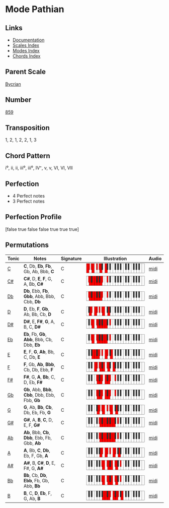 # Mode Pathian

## Links

- [Documentation](README.md)
- [Scales Index](Scales.md)
- [Modes Index](Modes.md)
- [Chords Index](Chords.md)

## Parent Scale

[Bycrian](ScaleBycrian.md)

## Number

[859](https://ianring.com/musictheory/scales/859)

## Transposition

1, 2, 1, 2, 2, 1, 3

## Chord Pattern

i⁰, ii, ii, iii⁰, iii⁰, IV⁺, v, v, VI, VI, VII

## Perfection

- 4 Perfect notes
- 3 Perfect notes

## Perfection Profile

[false true false false true true true]

## Permutations

| Tonic | Notes | Signature | Illustration | Audio |
|-------|-------|-----------|--------------|-------|
| [C](ModeCNaturalPathian.md) | **C**, Db, **Eb**, **Fb**, Gb, Ab, Bbb, **C** | C | ![CNaturalPathian](ModeCNaturalPathian.png) | [midi](https://github.com/edipermadi/music/blob/main/docs/ModeCNaturalPathian.mid?raw=true) |
| [C#](ModeCSharpPathian.md) | **C#**, D, **E**, **F**, G, A, Bb, **C#** | C | ![CSharpPathian](ModeCSharpPathian.png) | [midi](https://github.com/edipermadi/music/blob/main/docs/ModeCSharpPathian.mid?raw=true) |
| [Db](ModeDFlatPathian.md) | **Db**, Ebb, **Fb**, **Gbb**, Abb, Bbb, Cbb, **Db** | C | ![DFlatPathian](ModeDFlatPathian.png) | [midi](https://github.com/edipermadi/music/blob/main/docs/ModeDFlatPathian.mid?raw=true) |
| [D](ModeDNaturalPathian.md) | **D**, Eb, **F**, **Gb**, Ab, Bb, Cb, **D** | C | ![DNaturalPathian](ModeDNaturalPathian.png) | [midi](https://github.com/edipermadi/music/blob/main/docs/ModeDNaturalPathian.mid?raw=true) |
| [D#](ModeDSharpPathian.md) | **D#**, E, **F#**, **G**, A, B, C, **D#** | C | ![DSharpPathian](ModeDSharpPathian.png) | [midi](https://github.com/edipermadi/music/blob/main/docs/ModeDSharpPathian.mid?raw=true) |
| [Eb](ModeEFlatPathian.md) | **Eb**, Fb, **Gb**, **Abb**, Bbb, Cb, Dbb, **Eb** | C | ![EFlatPathian](ModeEFlatPathian.png) | [midi](https://github.com/edipermadi/music/blob/main/docs/ModeEFlatPathian.mid?raw=true) |
| [E](ModeENaturalPathian.md) | **E**, F, **G**, **Ab**, Bb, C, Db, **E** | C | ![ENaturalPathian](ModeENaturalPathian.png) | [midi](https://github.com/edipermadi/music/blob/main/docs/ModeENaturalPathian.mid?raw=true) |
| [F](ModeFNaturalPathian.md) | **F**, Gb, **Ab**, **Bbb**, Cb, Db, Ebb, **F** | C | ![FNaturalPathian](ModeFNaturalPathian.png) | [midi](https://github.com/edipermadi/music/blob/main/docs/ModeFNaturalPathian.mid?raw=true) |
| [F#](ModeFSharpPathian.md) | **F#**, G, **A**, **Bb**, C, D, Eb, **F#** | C | ![FSharpPathian](ModeFSharpPathian.png) | [midi](https://github.com/edipermadi/music/blob/main/docs/ModeFSharpPathian.mid?raw=true) |
| [Gb](ModeGFlatPathian.md) | **Gb**, Abb, **Bbb**, **Cbb**, Dbb, Ebb, Fbb, **Gb** | C | ![GFlatPathian](ModeGFlatPathian.png) | [midi](https://github.com/edipermadi/music/blob/main/docs/ModeGFlatPathian.mid?raw=true) |
| [G](ModeGNaturalPathian.md) | **G**, Ab, **Bb**, **Cb**, Db, Eb, Fb, **G** | C | ![GNaturalPathian](ModeGNaturalPathian.png) | [midi](https://github.com/edipermadi/music/blob/main/docs/ModeGNaturalPathian.mid?raw=true) |
| [G#](ModeGSharpPathian.md) | **G#**, A, **B**, **C**, D, E, F, **G#** | C | ![GSharpPathian](ModeGSharpPathian.png) | [midi](https://github.com/edipermadi/music/blob/main/docs/ModeGSharpPathian.mid?raw=true) |
| [Ab](ModeAFlatPathian.md) | **Ab**, Bbb, **Cb**, **Dbb**, Ebb, Fb, Gbb, **Ab** | C | ![AFlatPathian](ModeAFlatPathian.png) | [midi](https://github.com/edipermadi/music/blob/main/docs/ModeAFlatPathian.mid?raw=true) |
| [A](ModeANaturalPathian.md) | **A**, Bb, **C**, **Db**, Eb, F, Gb, **A** | C | ![ANaturalPathian](ModeANaturalPathian.png) | [midi](https://github.com/edipermadi/music/blob/main/docs/ModeANaturalPathian.mid?raw=true) |
| [A#](ModeASharpPathian.md) | **A#**, B, **C#**, **D**, E, F#, G, **A#** | C | ![ASharpPathian](ModeASharpPathian.png) | [midi](https://github.com/edipermadi/music/blob/main/docs/ModeASharpPathian.mid?raw=true) |
| [Bb](ModeBFlatPathian.md) | **Bb**, Cb, **Db**, **Ebb**, Fb, Gb, Abb, **Bb** | C | ![BFlatPathian](ModeBFlatPathian.png) | [midi](https://github.com/edipermadi/music/blob/main/docs/ModeBFlatPathian.mid?raw=true) |
| [B](ModeBNaturalPathian.md) | **B**, C, **D**, **Eb**, F, G, Ab, **B** | C | ![BNaturalPathian](ModeBNaturalPathian.png) | [midi](https://github.com/edipermadi/music/blob/main/docs/ModeBNaturalPathian.mid?raw=true) |
